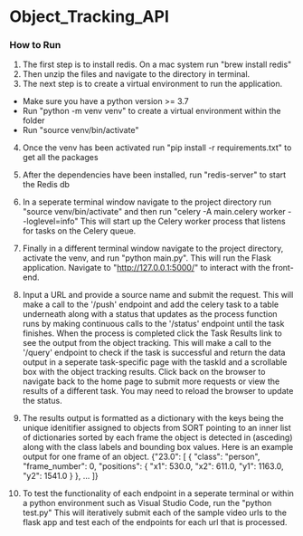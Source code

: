 # Object_Tracking_API

### How to Run
1. The first step is to install redis. On a mac system run "brew install redis"
2. Then unzip the files and navigate to the directory in terminal.
3. The next step is to create a virtual environment to run the application.
  - Make sure you have a python version >= 3.7
  - Run "python -m venv venv" to create a virtual environment within the folder
  - Run "source venv/bin/activate"
4. Once the venv has been activated run "pip install -r requirements.txt" to get all the packages
5. After the dependencies have been installed, run "redis-server" to start the Redis db
6. In a seperate terminal window navigate to the project directory run "source venv/bin/activate" and then run "celery -A main.celery worker --loglevel=info" This will start up the Celery worker process that listens for tasks on the Celery queue.
7. Finally in a different terminal window navigate to the project directory, activate the venv, and run "python main.py". This will run the Flask application. Navigate to "http://127.0.0.1:5000/" to interact with the front-end. 
8. Input a URL and provide a source name and submit the request. This will make a call to the '/push' endpoint and add the celery task to a table underneath along with a status that updates as the process function runs by making continuous calls to the '/status' endpoint until the task finishes. When the process is completed click the Task Results link to see the output from the object tracking. This will make a call to the '/query' endpoint to check if the task is successful and return the data output in a seperate task-specific page with the taskId and a scrollable box with the object tracking results. Click back on the browser to navigate back to the home page to submit more requests or view the results of a different task. You may need to reload the browser to update the status.
9. The results output is formatted as a dictionary with the keys being the unique idenitifier assigned to objects from SORT pointing to an inner list of dictionaries sorted by each frame the object is detected in (asceding) along with the class labels and bounding box values. Here is an example output for one frame of an object.
{"23.0": [
        {
            "class": "person",
            "frame_number": 0,
            "positions": {
                "x1": 530.0,
                "x2": 611.0,
                "y1": 1163.0,
                "y2": 1541.0
            }
        },
        ...
        ]}
        
10. To test the functionality of each endpoint in a seperate terminal or within a python environment such as Visual Studio Code, run the "python test.py" This will iteratively submit each of the sample video urls to the flask app and test each of the endpoints for each url that is processed. 
